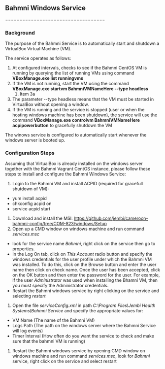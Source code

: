 ## Bahmni Windows Service
===================================

### Background
The purpose of the Bahmni Service is to automatically start and shutdown a VirtualBox Virtual Machine (VM). 

The service operates as follows:

1. At configured intervals, checks to see if the Bahmni CentOS VM is running by querying the list of running VMs using command __VBoxManage.exe list runningvms__
1. If the VM is not running, start the VM using the command __VBoxManage.exe startvm BahmniVMNameHere --type headless__ 
    1. Item 3a
1. The parameter --type headless means that the VM must be started in VirtualBox without opening a window.
1. If the VM is running and the service is stopped (user or when the hosting windows machine has been shutdown), the service will use the command __VBoxManage.exe controlvm BahmniVMNameHere acpipowerbutton__ to gracefully shutdown the VM

The winows service is configured to automatically start whenever the windows server is booted up.

### Configuration Steps
Assuming that VirtualBox is already installed on the windows server together with the Bahmni Vagrant CentOS instance, please follow these steps to install and configure the Bahmni Windows Service:

1. Login to the Bahmni VM and install ACPID (required for gracefull shutdown of VM):
* yum install acpid
* chkconfig acpid on
* service acpid start
1. Download and install the MSI: https://github.com/jembi/cameroon-bahmni-config/tree/COM-823/windows/Setup
1. Open up a CMD window on windows machine and run command _services.msc_
* look for the service name _Bahmni_, right click on the service then go to properties. 
* In the Log On tab, click on _This Account_ radio button and specify the windows credentials for the user profile under which the Bahmni VM was installed. To do this, click on the Browse button and enter the user name then click on check name. Once the user has been accepted, click on the OK button and then enter the password for the user. For example, if the user _Administrator_ was used when installing the Bhamni VM, then you must specify the Administrator credentials.
* Restart the Bahmni windows service by right clicking on the service and selecting _restart_
1. Open the file _serviceConfig.xml_ in path _C:\Program Files\Jembi Health Systems\Bahmni Service_ and specify the appropriate values for:
* VM Name (The name of the Bahmni VM)
* Logs Path (The path on the windows server where the Bahmni Service will log events)
* Timer Interval (How often do you want the service to check and make sure that the bahmni VM is running)
1. Restart the Bahmni windows service by opening CMD window on windows machine and run command _services.msc_, look for _Bahmni_ service, right click on the service and select restart
